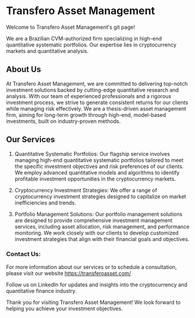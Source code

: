 # Transfero Asset Management

Welcome to Transfero Asset Management's git page!

We are a Brazilian CVM-authorized firm specializing in high-end quantitative systematic portfolios. Our expertise lies in cryptocurrency markets and quantitative analysis.

## About Us
At Transfero Asset Management, we are committed to delivering top-notch investment solutions backed by cutting-edge quantitative research and analysis. With our team of experienced professionals and a rigorous investment process, we strive to generate consistent returns for our clients while managing risk effectively.
We are a thesis-driven asset management firm, aiming for long-term growth through high-end, model-based investments, built on industry-proven methods.

## Our Services

1. Quantitative Systematic Portfolios:
Our flagship service involves managing high-end quantitative systematic portfolios tailored to meet the specific investment objectives and risk preferences of our clients. We employ advanced quantitative models and algorithms to identify profitable investment opportunities in the cryptocurrency markets.

2. Cryptocurrency Investment Strategies:
We offer a range of cryptocurrency investment strategies designed to capitalize on market inefficiencies and trends.

3. Portfolio Management Solutions:
Our portfolio management solutions are designed to provide comprehensive investment management services, including asset allocation, risk management, and performance monitoring.
We work closely with our clients to develop customized investment strategies that align with their financial goals and objectives.

### Contact Us:

For more information about our services or to schedule a consultation, please visit our website https://transferoasset.com/

Follow us on LinkedIn for updates and insights into the cryptocurrency and quantitative finance industry.

Thank you for visiting Transfero Asset Management! We look forward to helping you achieve your investment objectives.

<!--

**Here are some ideas to get you started:**

🙋‍♀️ A short introduction - what is your organization all about?
🌈 Contribution guidelines - how can the community get involved?
👩‍💻 Useful resources - where can the community find your docs? Is there anything else the community should know?
🍿 Fun facts - what does your team eat for breakfast?
🧙 Remember, you can do mighty things with the power of [Markdown](https://docs.github.com/github/writing-on-github/getting-started-with-writing-and-formatting-on-github/basic-writing-and-formatting-syntax)
-->
